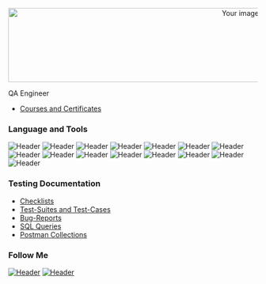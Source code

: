 <p align="center">
  <img src="https://media4.giphy.com/media/v1.Y2lkPTc5MGI3NjExMm1mcHNxenVmZzdnYjQ5dGdsN2N2czkyejN1YXBkMnEweGk0cmg0MiZlcD12MV9pbnRlcm5hbF9naWZfYjlfaWQmY3Q9Zw/QpVUMRUJGokfqXyfa1/giphy.gif" alt="Your image description" width="1000" height="150">
</p>


QA Engineer 
- [Courses and Certificates](https://www.linkedin.com/in/stanislav-osipov89/details/certifications/)
### Language and Tools

![Header](https://img.shields.io/badge/python-black?style=for-the-badge&logo=python)
![Header](https://img.shields.io/badge/Jira-090909?style=for-the-badge&logo=jira&logoColor=136be1)
![Header](https://img.shields.io/badge/Postman-090909?style=for-the-badge&logo=postman&logoColor=f76935)
![Header](https://img.shields.io/badge/Swagger-090909?style=for-the-badge&logo=swagger&logoColor=7ede2b)
![Header](https://img.shields.io/badge/Github-090909?style=for-the-badge&logo=github&logoColor=8cc4d7)
![Header](https://img.shields.io/badge/AzureDevops-090909?style=for-the-badge&logo=azuredevops&logoColor=0074d0)
![Header](https://img.shields.io/badge/Figma-090909?style=for-the-badge&logo=figma&logoColor=7d5fa6)
![Header](https://img.shields.io/badge/Jenkins-090909?style=for-the-badge&logo=jenkins&logoColor=f7f7f7)
![Header](https://img.shields.io/badge/MySQL-090909?style=for-the-badge&logo=mysql&logoColor=00618a)
![Header](https://img.shields.io/badge/MongoDB-090909?style=for-the-badge&logo=mongodb&logoColor=4aa73c)
![Header](https://img.shields.io/badge/DevTools-090909?style=for-the-badge&logo=googlechrome&logoColor=2674f2)
![Header](https://img.shields.io/badge/AndroidStudio-090909?style=for-the-badge&logo=androidstudio&logoColor=3ad07d)
![Header](https://img.shields.io/badge/TestRail-090909?style=for-the-badge&logo=&logoColor=71b556)
![Header](https://img.shields.io/badge/Fiddler-090909?style=for-the-badge&logo=fiddler&logoColor=8cc4d7)
![Header](https://img.shields.io/badge/CharlesProxy-090909?style=for-the-badge&logo=charlesproxy&logoColor=8cc4d7)
### Testing Documentation
- [Checklists](https://github.com/Badx86/Checklists)
- [Test-Suites and Test-Cases](https://github.com/Badx86/Test-Suites-and-Test-Cases)
- [Bug-Reports](https://github.com/Badx86/Bug-Reports)
- [SQL Queries](https://github.com/Badx86/SQL-Queries)
- [Postman Collections](https://github.com/Badx86/Postman-Collections)

### Follow Me
[![Header](https://img.shields.io/badge/Telegram-090909?style=for-the-badge&logo=telegram&logoColor=31a5db)](https://t.me/badx86)
[![Header](https://img.shields.io/badge/Linkedin-090909?style=for-the-badge&logo=linkedin&logoColor=0073b1)](https://www.linkedin.com/in/stanislav-osipov89/)

